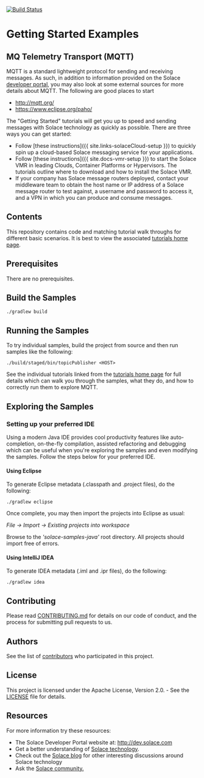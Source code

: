 [![Build Status](https://travis-ci.org/SolaceSamples/solace-samples-mqtt.svg?branch=master)](https://travis-ci.org/SolaceSamples/solace-samples-mqtt)

# Getting Started Examples
## MQ Telemetry Transport (MQTT)

MQTT is a standard lightweight protocol for sending and receiving messages. As such, in addition to information provided on the Solace [developer portal](http://dev.solace.com/tech/mqtt/), you may also look at some external sources for more details about MQTT. The following are good places to start

- http://mqtt.org/
- https://www.eclipse.org/paho/

The "Getting Started" tutorials will get you up to speed and sending messages with Solace technology as quickly as possible. There are three ways you can get started:

- Follow [these instructions]({{ site.links-solaceCloud-setup }}) to quickly spin up a cloud-based Solace messaging service for your applications.
- Follow [these instructions]({{ site.docs-vmr-setup }}) to start the Solace VMR in leading Clouds, Container Platforms or Hypervisors. The tutorials outline where to download and how to install the Solace VMR.
- If your company has Solace message routers deployed, contact your middleware team to obtain the host name or IP address of a Solace message router to test against, a username and password to access it, and a VPN in which you can produce and consume messages.

## Contents

This repository contains code and matching tutorial walk throughs for different basic scenarios. It is best to view the associated [tutorials home page](https://solacesamples.github.io/solace-samples-mqtt/).

## Prerequisites

There are no prerequisites.

## Build the Samples

    ./gradlew build

## Running the Samples

To try individual samples, build the project from source and then run samples like the following:

    ./build/staged/bin/topicPublisher <HOST>

See the individual tutorials linked from the [tutorials home page](https://solacesamples.github.io/solace-samples-mqtt/) for full details which can walk you through the samples, what they do, and how to correctly run them to explore MQTT.

## Exploring the Samples

### Setting up your preferred IDE

Using a modern Java IDE provides cool productivity features like auto-completion, on-the-fly compilation, assisted refactoring and debugging which can be useful when you're exploring the samples and even modifying the samples. Follow the steps below for your preferred IDE.

#### Using Eclipse

To generate Eclipse metadata (.classpath and .project files), do the following:

    ./gradlew eclipse

Once complete, you may then import the projects into Eclipse as usual:

 *File -> Import -> Existing projects into workspace*

Browse to the *'solace-samples-java'* root directory. All projects should import
free of errors.

#### Using IntelliJ IDEA

To generate IDEA metadata (.iml and .ipr files), do the following:

    ./gradlew idea

## Contributing

Please read [CONTRIBUTING.md](CONTRIBUTING.md) for details on our code of conduct, and the process for submitting pull requests to us.

## Authors

See the list of [contributors](https://github.com/SolaceSamples/solace-samples-mqtt/contributors) who participated in this project.

## License

This project is licensed under the Apache License, Version 2.0. - See the [LICENSE](LICENSE) file for details.

## Resources

For more information try these resources:

- The Solace Developer Portal website at: http://dev.solace.com
- Get a better understanding of [Solace technology](http://dev.solace.com/tech/).
- Check out the [Solace blog](http://dev.solace.com/blog/) for other interesting discussions around Solace technology
- Ask the [Solace community.](http://dev.solace.com/community/)
